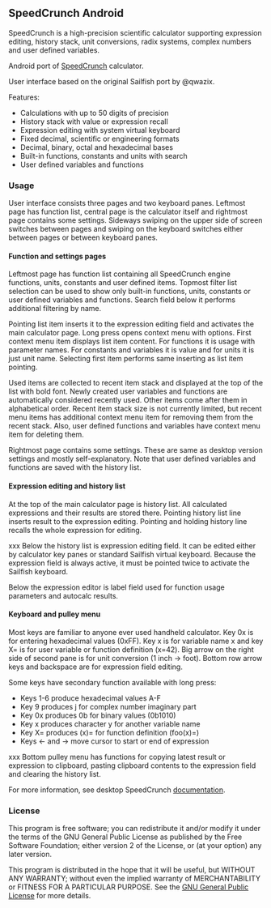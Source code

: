 ## SpeedCrunch Android

SpeedCrunch is a high-precision scientific calculator supporting expression editing, history stack,
unit conversions, radix systems, complex numbers and user defined variables.

Android port of [SpeedCrunch](http://speedcrunch.org) calculator.

User interface based on the original Sailfish port by @qwazix.

Features:
- Calculations with up to 50 digits of precision
- History stack with value or expression recall
- Expression editing with system virtual keyboard
- Fixed decimal, scientific or engineering formats
- Decimal, binary, octal and hexadecimal bases
- Built-in functions, constants and units with search
- User defined variables and functions

### Usage

User interface consists three pages and two keyboard panes. Leftmost page has function list,
central page is the calculator itself and rightmost page contains some settings. Sideways swiping
on the upper side of screen switches between pages and swiping on the keyboard switches either
between pages or between keyboard panes.

#### Function and settings pages

Leftmost page has function list containing all SpeedCrunch engine functions, units, constants and
user defined items. Topmost filter list selection can be used to show only built-in functions,
units, constants or user defined variables and functions. Search field below it performs additional
filtering by name.

Pointing list item inserts it to the expression editing field and activates the main calculator
page. Long press opens context menu with options. First context menu item displays list item
content. For functions it is usage with parameter names. For constants and variables it is value
and for units it is just unit name. Selecting first item performs same inserting as list item
pointing.

Used items are collected to recent item stack and displayed at the top of the list with bold font.
Newly created user variables and functions are automatically considered recently used. Other items
come after them in alphabetical order. Recent item stack size is not currently limited, but recent
menu items has additional context menu item for removing them from the recent stack. Also, user
defined functions and variables have context menu item for deleting them.

Rightmost page contains some settings. These are same as desktop version settings and mostly
self-explanatory. Note that user defined variables and functions are saved with the history list.

#### Expression editing and history list

At the top of the main calculator page is history list. All calculated expressions and their
results are stored there. Pointing history list line inserts result to the expression editing.
Pointing and holding history line recalls the whole expression for editing.

xxx Below the history list is expression editing field. It can be edited either by calculator key panes
or standard Sailfish virtual keyboard. Because the expression field is always active, it must be
pointed twice to activate the Sailfish keyboard.

Below the expression editor is label field used for function usage parameters and autocalc results.

#### Keyboard and pulley menu

Most keys are familiar to anyone ever used handheld calculator. Key 0x is for entering hexadecimal
values (0xFF). Key x is for variable name x and key X= is for user variable or function definition
(x=42). Big arrow on the right side of second pane is for unit conversion (1 inch -> foot). Bottom
row arrow keys and backspace are for expression field editing.

Some keys have secondary function available with long press:
- Keys 1-6 produce hexadecimal values A-F
- Key 9 produces j for complex number imaginary part
- Key 0x produces 0b for binary values (0b1010)
- Key x produces character y for another variable name
- Key X= produces (x)= for function definition (foo(x)=)
- Keys ← and → move cursor to start or end of expression

xxx Bottom pulley menu has functions for copying latest result or expression to clipboard, pasting
clipboard contents to the expression field and clearing the history list.

For more information, see desktop SpeedCrunch [documentation](http://speedcrunch.org/userguide/index.html).

### License

This program is free software; you can redistribute it and/or modify it under the terms of the GNU
General Public License as published by the Free Software Foundation; either version 2 of the
License, or (at your option) any later version.

This program is distributed in the hope that it will be useful, but WITHOUT ANY WARRANTY; without
even the implied warranty of MERCHANTABILITY or FITNESS FOR A PARTICULAR PURPOSE. See the
[GNU General Public License](https://www.gnu.org/licenses/old-licenses/gpl-2.0.en.html) for more
details.

